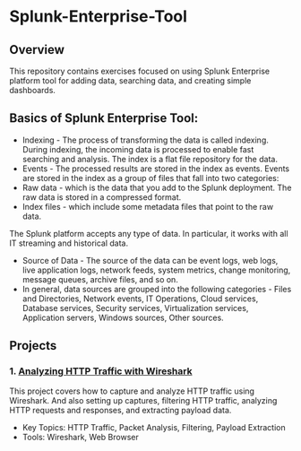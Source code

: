 # Splunk-Enterprise-Tool

## Overview

This repository contains exercises focused on using Splunk Enterprise platform tool for adding data, searching data, and creating simple dashboards.

## Basics of Splunk Enterprise Tool:
* Indexing - The process of transforming the data is called indexing. During indexing, the incoming data is processed to enable fast searching and analysis. The index is a flat file repository for the data.
* Events - The processed results are stored in the index as events. Events are stored in the index as a group of files that fall into two categories:
* Raw data - which is the data that you add to the Splunk deployment. The raw data is stored in a compressed format.
* Index files - which include some metadata files that point to the raw data.

The Splunk platform accepts any type of data. In particular, it works with all IT streaming and historical data. 
* Source of Data - The source of the data can be event logs, web logs, live application logs, network feeds, system metrics, change monitoring, message queues, archive files, and so on.
* In general, data sources are grouped into the following categories - Files and Directories, Network events, IT Operations, Cloud services, Database services, Security services, Virtualization services,   
  Application servers, Windows sources, Other sources. 

## Projects

### 1. [Analyzing HTTP Traffic with Wireshark](https://github.com/kanukoalanub/Wireshark-projects/blob/main/Project-1-Analyzing-HTTP-Traffic-with-Wireshark.md) 

This project covers how to capture and analyze HTTP traffic using Wireshark. And also setting up captures, filtering HTTP traffic, analyzing HTTP requests and responses, and extracting payload data.

* Key Topics: HTTP Traffic, Packet Analysis, Filtering, Payload Extraction
* Tools: Wireshark, Web Browser
